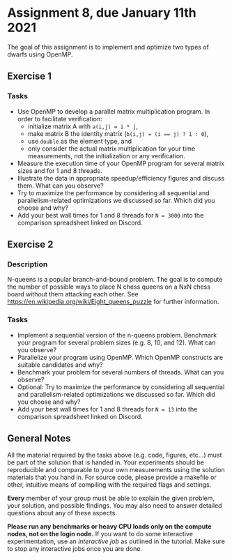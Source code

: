 # Assignment 8, due January 11th 2021

The goal of this assignment is to implement and optimize two types of dwarfs using OpenMP.

## Exercise 1

### Tasks

- Use OpenMP to develop a parallel matrix multiplication program. In order to facilitate verification:
  - initialize matrix A with `a(i,j) = i * j`,
  - make matrix B the identity matrix (`b(i,j) = (i == j) ? 1 : 0`),
  - use `double` as the element type, and
  - only consider the actual matrix multiplication for your time measurements, not the initialization or any verification.
- Measure the execution time of your OpenMP program for several matrix sizes and for 1 and 8 threads.
- Illustrate the data in appropriate speedup/efficiency figures and discuss them. What can you observe?
- Try to maximize the performance by considering all sequential and parallelism-related optimizations we discussed so far. Which did you choose and why?
- Add your best wall times for 1 and 8 threads for `N = 3000` into the comparison spreadsheet linked on Discord.

## Exercise 2

### Description

N-queens is a popular branch-and-bound problem. The goal is to compute the number of possible ways to place N chess queens on a NxN chess board without them attacking each other. See https://en.wikipedia.org/wiki/Eight_queens_puzzle for further information.

### Tasks

- Implement a sequential version of the n-queens problem. Benchmark your program for several problem sizes (e.g. 8, 10, and 12). What can you observe?
- Parallelize your program using OpenMP. Which OpenMP constructs are suitable candidates and why?
- Benchmark your problem for several numbers of threads. What can you observe?
- Optional: Try to maximize the performance by considering all sequential and parallelism-related optimizations we discussed so far. Which did you choose and why?
- Add your best wall times for 1 and 8 threads for `N = 13` into the comparison spreadsheet linked on Discord.

## General Notes

All the material required by the tasks above (e.g. code, figures, etc...) must be part of the solution that is handed in. Your experiments should be reproducible and comparable to your own measurements using the solution materials that you hand in. For source code, please provide a makefile or other, intuitive means of compiling with the required flags and settings.

**Every** member of your group must be able to explain the given problem, your solution, and possible findings. You may also need to answer detailed questions about any of these aspects.

**Please run any benchmarks or heavy CPU loads only on the compute nodes, not on the login node.**
If you want to do some interactive experimentation, use an _interactive job_ as outlined in the tutorial. Make sure to stop any interactive jobs once you are done.
